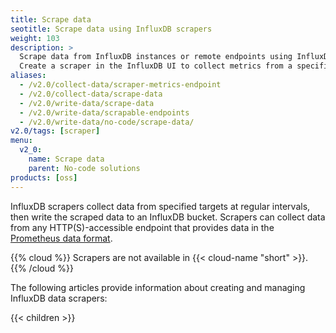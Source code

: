 ```yaml
---
title: Scrape data
seotitle: Scrape data using InfluxDB scrapers
weight: 103
description: >
  Scrape data from InfluxDB instances or remote endpoints using InfluxDB scrapers.
  Create a scraper in the InfluxDB UI to collect metrics from a specified target.
aliases:
  - /v2.0/collect-data/scraper-metrics-endpoint
  - /v2.0/collect-data/scrape-data
  - /v2.0/write-data/scrape-data
  - /v2.0/write-data/scrapable-endpoints
  - /v2.0/write-data/no-code/scrape-data/
v2.0/tags: [scraper]
menu:
  v2_0:
    name: Scrape data
    parent: No-code solutions
products: [oss]
---
```


InfluxDB scrapers collect data from specified targets at regular intervals,
then write the scraped data to an InfluxDB bucket.
Scrapers can collect data from any HTTP(S)-accessible endpoint that provides data
in the [Prometheus data format](https://prometheus.io/docs/instrumenting/exposition_formats/).

{{% cloud %}}
Scrapers are not available in {{< cloud-name "short" >}}.
{{% /cloud %}}


The following articles provide information about creating and managing InfluxDB data scrapers:

{{< children >}}
